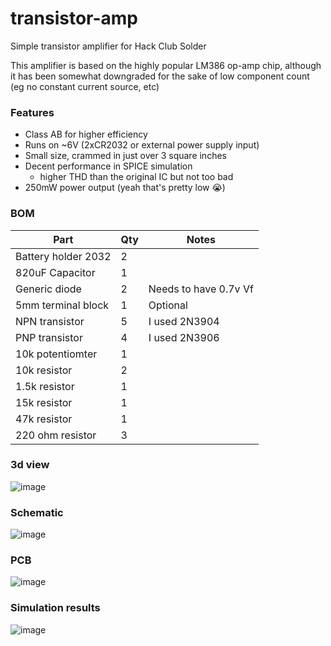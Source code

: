 # transistor-amp
Simple transistor amplifier for Hack Club Solder 


This amplifier is based on the highly popular LM386 op-amp chip, although it has been somewhat downgraded for the sake of low component count (eg no constant current source, etc)

### Features
 - Class AB for higher efficiency
 - Runs on ~6V (2xCR2032 or external power supply input)
 - Small size, crammed in just over 3 square inches
 - Decent performance in SPICE simulation
   - higher THD than the original IC but not too bad
 - 250mW power output (yeah that's pretty low 😭)

### BOM
| Part                | Qty   | Notes                       |
| -------------       | ----- | ---                         |
| Battery holder 2032 | 2     |                             |
| 820uF Capacitor     | 1     |                             |
| Generic diode       | 2     | Needs to have 0.7v Vf       |
| 5mm terminal block  | 1     | Optional                    |
| NPN transistor      | 5     | I used 2N3904               |
| PNP transistor      | 4     | I used 2N3906               |
| 10k potentiomter    | 1     |                             |
| 10k resistor        | 2     |                             |
| 1.5k resistor       | 1     |                             |
| 15k resistor        | 1     |                             |
| 47k resistor        | 1     |                             |
| 220 ohm resistor    | 3     |                             |


### 3d view
![image](https://github.com/user-attachments/assets/95aa20b8-7a5c-4b3d-9378-3d589291443f)


### Schematic
![image](https://github.com/user-attachments/assets/14dbc77c-d9ee-4728-a314-54a4c9bcaaf8)


### PCB
![image](https://github.com/user-attachments/assets/b54b6e05-5857-4594-804f-3a218315f89a)


### Simulation results
![image](https://github.com/user-attachments/assets/1c8907fe-2911-48de-a649-2635707a95bd)
